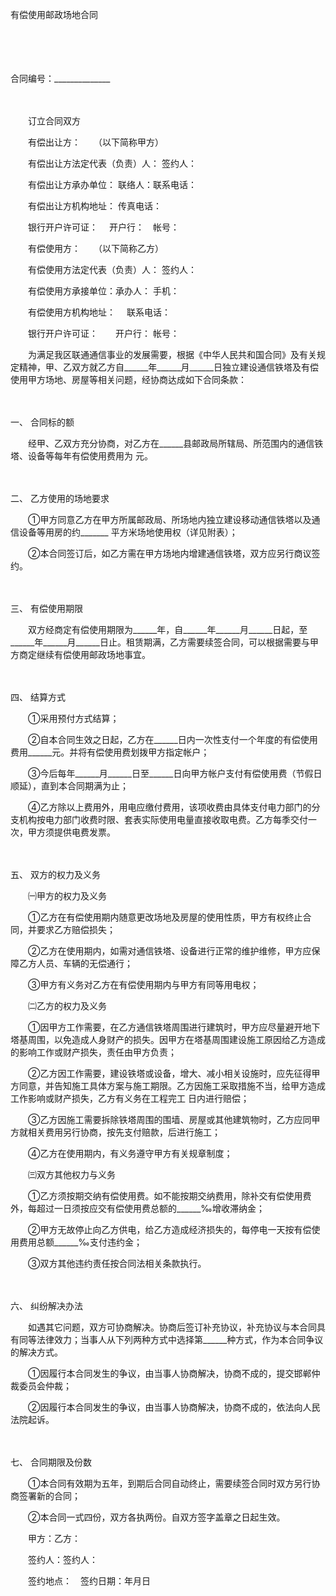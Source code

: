 



有偿使用邮政场地合同



 

　　

　　


 合同编号：______________
 
　　



　　订立合同双方　　

　　有偿出让方：　　（以下简称甲方）

　　有偿出让方法定代表（负责）人： 签约人：

　　有偿出让方承办单位： 联络人：联系电话：

　　有偿出让方机构地址： 传真电话：

　　银行开户许可证：　 开户行：　帐号：　　

　　有偿使用方：　　（以下简称乙方）

　　有偿使用方法定代表（负责）人： 签约人：

　　有偿使用方承接单位：承办人： 手机：

　　有偿使用方机构地址：　 联系电话：

　　银行开户许可证：　　开户行： 帐号：　　

　　为满足我区联通通信事业的发展需要，根据《中华人民共和国合同》及有关规定精神，甲、乙双方就乙方自______年______月______日独立建设通信铁塔及有偿使用甲方场地、房屋等相关问题，经协商达成如下合同条款：

　　

一、
合同标的额

　　经甲、乙双方充分协商，对乙方在______县邮政局所辖局、所范围内的通信铁塔、设备等每年有偿使用费用为 元。

　　

二、
乙方使用的场地要求

　　①甲方同意乙方在甲方所属邮政局、所场地内独立建设移动通信铁塔以及通信设备等用房的约_______ 平方米场地使用权（详见附表）；

　　②本合同签订后，如乙方需在甲方场地内增建通信铁塔，双方应另行商议签约。

　　

三、
有偿使用期限

　　双方经商定有偿使用期限为______年，自______年______月______日起，至______年______月______日止。租赁期满，乙方需要续签合同，可以根据需要与甲方商定继续有偿使用邮政场地事宜。

　　

四、
结算方式

　　①采用预付方式结算；

　　②自本合同生效之日起，乙方在______日内一次性支付一个年度的有偿使用费用______元。并将有偿使用费划拨甲方指定帐户；

　　③今后每年______月______日至______日向甲方帐户支付有偿使用费（节假日顺延），直到本合同期满为止；

　　④乙方除以上费用外，用电应缴付费用，该项收费由具体支付电力部门的分支机构按电力部门收费时限、套表实际使用电量直接收取电费。乙方每季交付一次，甲方须提供电费发票。

　　

五、
双方的权力及义务

　　㈠甲方的权力及义务

　　①乙方在有偿使用期内随意更改场地及房屋的使用性质，甲方有权终止合同，并要求乙方赔偿损失；

　　②乙方在使用期内，如需对通信铁塔、设备进行正常的维护维修，甲方应保障乙方人员、车辆的无偿通行；

　　③甲方有义务对乙方在有偿使用期内与甲方有同等用电权；

　　㈡乙方的权力及义务

　　①因甲方工作需要，在乙方通信铁塔周围进行建筑时，甲方应尽量避开地下塔基周围，以免造成人身财产的损失。因甲方在塔基周围建设施工原因给乙方造成的影响工作或财产损失，责任由甲方负责；

　　②乙方因工作需要，建设铁塔或设备，增大、减小相关设施时，应先征得甲方同意，并告知施工具体方案与施工期限。乙方因施工采取措施不当，给甲方造成工作影响或财产损失，乙方有义务在工程完工 日内进行赔偿；

　　③乙方因施工需要拆除铁塔周围的围墙、房屋或其他建筑物时，乙方应同甲方就相关费用另行协商，按先支付赔款，后进行施工；

　　④乙方在使用期内，有义务遵守甲方有关规章制度；

　　㈢双方其他权力与义务

　　①乙方须按期交纳有偿使用费。如不能按期交纳费用，除补交有偿使用费外，每超过一日须按应交有偿使用费总额的______‰增收滞纳金；

　　②甲方无故停止向乙方供电，给乙方造成经济损失的，每停电一天按有偿使用费用总额______‰支付违约金；

　　③双方其他违约责任按合同法相关条款执行。

　　

六、
纠纷解决办法

　　如遇其它问题，双方可协商解决。协商后签订补充协议，补充协议与本合同具有同等法律效力；当事人从下列两种方式中选择第______种方式，作为本合同争议的解决方式。

　　①因履行本合同发生的争议，由当事人协商解决，协商不成的，提交邯郸仲裁委员会仲裁；

　　②因履行本合同发生的争议，由当事人协商解决，协商不成的，依法向人民法院起诉。

　　

七、
合同期限及份数

　　①本合同有效期为五年，到期后合同自动终止，需要续签合同时双方另行协商签署新的合同；

　　②本合同一式四份，双方各执两份。自双方签字盖章之日起生效。

　　甲方：乙方：

　　签约人：签约人：

　　签约地点：　签约日期：年月日